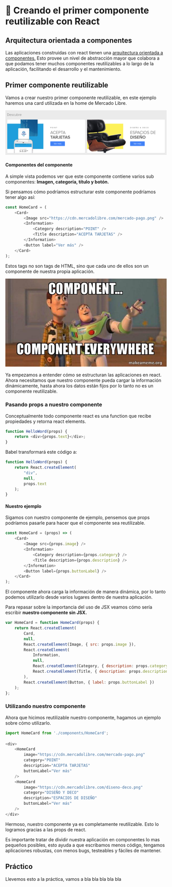 # 🎉 Creando el primer componente reutilizable con React

## Arquitectura orientada a componentes

Las aplicaciones construidas con react tienen una [arquitectura orientada a componentes.](https://en.wikipedia.org/wiki/Component-based_software_engineering) Esto provee un nivel de abstracción mayor que colabora a que podamos tener muchos componentes reutilizables a lo largo de la aplicación, facilitando el desarrollo y el mantenimiento.

## Primer componente reutilizable

Vamos a crear nuestro primer componente reutilizable, en este ejemplo haremos una card utilizada en la home de Mercado Libre.

![promotion](.gitbook/assets/captura-de-pantalla-2018-05-14-a-las-15.36.54.png)

#### Componentes del componente

A simple vista podemos ver que este componente contiene varios sub componentes: **Imagen, categoría, título y botón.**

Si pensamos cómo podríamos estructurar este componente podríamos tener algo así:

```javascript
const HomeCard = (
    <Card>
        <Image src="https://cdn.mercadolibre.com/mercado-pago.png" />
        <Information>
            <Category description="POINT" />
            <Title description="ACEPTA TARJETAS" />
        </Information>
        <Button label="Ver más" />
    </Card>
);
```

Estos tags no son tags de HTML, sino que cada uno de ellos son un componente de nuestra propia aplicación. 

![components](.gitbook/assets/image.png)

Ya empezamos a entender cómo se estructuran las aplicaciones en react. Ahora necesitamos que nuestro componente pueda cargar la información dinámicamente, hasta ahora los datos están fijos por lo tanto no es un componente reutilizable.

### Pasando props a nuestro componente

Conceptualmente todo componente react es una function que recibe propiedades y retorna react elements.

```javascript
function HelloWord(props) {
    return <div>{props.text}</div>;
}
```

Babel transformará este código a:

```javascript
function HelloWord(props) {
    return React.createElement(
        "div",
        null,
        props.text
    );
}
```

#### Nuestro ejemplo

Sigamos con nuestro componente de ejemplo,  pensemos que props podríamos pasarle para hacer que el componente sea reutilizable.

```javascript
const HomeCard = (props) => (
    <Card>
        <Image src={props.image} />
        <Information>
            <Category description={props.category} />
            <Title description={props.description} />
        </Information>
        <Button label={props.buttonLabel} />
    </Card>
);
```

El componente ahora carga la información de manera dinámica, por lo tanto podemos utilizarlo desde varios lugares dentro de nuestra aplicación.

Para repasar sobre la importancia del uso de JSX veamos cómo sería escribir **nuestro componente sin JSX.**

```javascript
var HomeCard = function HomeCard(props) {
    return React.createElement(
        Card,
        null,
        React.createElement(Image, { src: props.image }),
        React.createElement(
            Information,
            null,
            React.createElement(Category, { description: props.category }),
            React.createElement(Title, { description: props.description })
        ),
        React.createElement(Button, { label: props.buttonLabel })
    );
};
```

### Utilizando nuestro componente

Ahora que hicimos reutilizable nuestro componente, hagamos un ejemplo sobre cómo utilizarlo.

```javascript
import HomeCard from './components/HomeCard';

<div>
    <HomeCard
        image="https://cdn.mercadolibre.com/mercado-pago.png"
        category="POINT"
        description="ACEPTA TARJETAS"
        buttonLabel="Ver más"
    />
    <HomeCard
        image="https://cdn.mercadolibre.com/diseno-deco.png"
        category="DISEÑO Y DECO"
        description="ESPACIOS DE DISEÑO"
        buttonLabel="Ver más"
    />
</div>
```

Hermoso, nuestro componente ya es completamente reutilizable. Esto lo logramos gracias a las props de react. 

Es importante tratar de dividir nuestra aplicación en componentes lo mas pequeños posibles, esto ayuda a que escribamos menos código, tengamos aplicaciones robustas, con menos bugs, testeables y fáciles de mantener.

## Práctico

Llevemos esto a la práctica, vamos a bla bla bla bla bla

